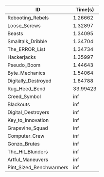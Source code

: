 |ID|Time(s)|
|-|-|
|Rebooting_Rebels|1.26662|
|Loose_Screws|1.32897|
|Beasts|1.34095|
|Smalltalk_Dribble|1.34704|
|The_ERROR_List|1.34734|
|Hackerjacks|1.35997|
|Pseudo_Boom|1.44643|
|Byte_Mechanics|1.54064|
|Digitally_Destroyed|1.84788|
|Rug_Heed_Bend|33.99423|
|Creed_Symbol|inf|
|Blackouts|inf|
|Digital_Destroyers|inf|
|Key_to_Innovation|inf|
|Grapevine_Squad|inf|
|Computer_Crew|inf|
|Gonzo_Brutes|inf|
|The_Hit_Blunders|inf|
|Artful_Maneuvers|inf|
|Pint_Sized_Benchwarmers|inf|
